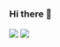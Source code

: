 ### Hi there 👋



<img align="center" src="https://github-readme-stats.vercel.app/api/top-langs/?username=thma&layout=compact&theme=dark&hide=javascript,html,python,jupyter notebook"/>

<img align="center" src="https://github-readme-stats.vercel.app/api/pin/?username=thma&layout=compact&theme=dark&hide=javascript,html,python,jupyter notebook"/>





<!--
**thma/thma** is a ✨ _special_ ✨ repository because its `README.md` (this file) appears on your GitHub profile.

Here are some ideas to get you started:

- 🔭 I’m currently working on ...
- 🌱 I’m currently learning ...
- 👯 I’m looking to collaborate on ...
- 🤔 I’m looking for help with ...
- 💬 Ask me about ...
- 📫 How to reach me: ...
- 😄 Pronouns: ...
- ⚡ Fun fact: ...
-->
